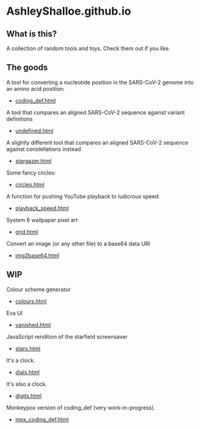 # AshleyShalloe.github.io

## What is this?

A collection of random tools and toys. Check them out if you like.

## The goods

A tool for converting a nucleotide position in the SARS-CoV-2 genome into an amino acid position:

* [coding_def.html](https://ashleyshalloe.github.io/coding_def.html)

A tool that compares an aligned SARS-CoV-2 sequence against variant definitions

* [undefined.html](https://ashleyshalloe.github.io/undefined.html)

A slightly different tool that compares an aligned SARS-CoV-2 sequence against constellations instead

* [stargazer.html](https://ashleyshalloe.github.io/stargazer.html)

Some fancy circles:

* [circles.html](https://ashleyshalloe.github.io/circles.html)

A function for pushing YouTube playback to ludicrous speed:

* [playback_speed.html](https://ashleyshalloe.github.io/playback_speed.html)

System 6 wallpaper pixel art

* [grid.html](https://ashleyshalloe.github.io/grid.html)

Convert an image (or any other file) to a base64 data URI

* [img2base64.html](https://ashleyshalloe.github.io/img2base64.html)

## WIP

Colour scheme generator

* [colours.html](https://ashleyshalloe.github.io/colours.html)

Eva UI

* [vanished.html](https://ashleyshalloe.github.io/vanished.html)

JavaScript rendition of the starfield screensaver

* [stars.html](https://ashleyshalloe.github.io/stars.html)

It's a clock.

* [dials.html](https://ashleyshalloe.github.io/dials.html)

It's also a clock.

* [digits.html](https://ashleyshalloe.github.io/digits.html)

Monkeypox version of coding_def (very work-in-progress).

* [mpx_coding_def.html](https://ashleyshalloe.github.io/mpx_coding_def.html)